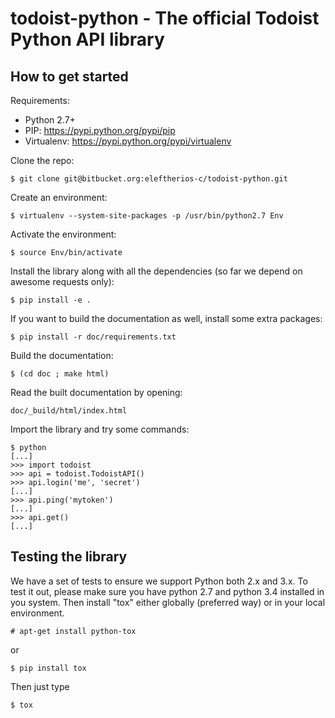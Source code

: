 # todoist-python - The official Todoist Python API library

## How to get started

Requirements:

* Python 2.7+
* PIP: https://pypi.python.org/pypi/pip
* Virtualenv: https://pypi.python.org/pypi/virtualenv

Clone the repo:

    $ git clone git@bitbucket.org:eleftherios-c/todoist-python.git

Create an environment:

    $ virtualenv --system-site-packages -p /usr/bin/python2.7 Env

Activate the environment:

    $ source Env/bin/activate

Install the library along with all the dependencies (so far we depend on awesome
requests only):


    $ pip install -e .


If you want to build the documentation as well, install some extra packages:

    $ pip install -r doc/requirements.txt

Build the documentation:

    $ (cd doc ; make html)

Read the built documentation by opening:

    doc/_build/html/index.html

Import the library and try some commands:

    $ python
    [...]
    >>> import todoist
    >>> api = todoist.TodoistAPI()
    >>> api.login('me', 'secret')
    [...]
    >>> api.ping('mytoken')
    [...]
    >>> api.get()
    [...]


## Testing the library

We have a set of tests to ensure we support Python both 2.x and 3.x.  To test
it out, please make sure you have python 2.7 and python 3.4 installed in you
system. Then install "tox" either globally (preferred way) or in your local
environment.

    # apt-get install python-tox

or

    $ pip install tox

Then just type

    $ tox

